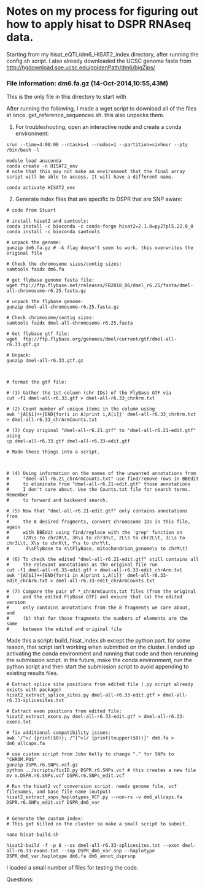 # Notes on my process for figuring out how to apply hisat to DSPR RNAseq data.

Starting from my hisat_eQTL/dm6_HISAT2_index directory, after running the config.sh script.
I also already downloaded the UCSC genome fasta from http://hgdownload.soe.ucsc.edu/goldenPath/dm6/bigZips/
### File information: dm6.fa.gz (14-Oct-2014,10:55,43M)
This is the only file in this directory to start with

After running the following, I made a wget script to download all of the files at once.
get_reference_sequences.sh. this also unpacks them.

1. For troubleshooting, open an interactive node and create a conda environment:
```
srun --time=4:00:00 --ntasks=1 --nodes=1 --partition=sixhour --pty /bin/bash -l

module load anaconda
conda create -n HISAT2_env
# note that this may not make an environment that the final array script will be able to access. It will have a different name.

conda activate HISAT2_env
```

2. Generate index files that are specific to DSPR that are SNP aware:
```
# code from Stuart

# install hisat2 and samtools:
conda install -c bioconda -c conda-forge hisat2=2.1.0=py27pl5.22.0_0
conda install -c bioconda samtools

# unpack the genome:
gunzip dm6.fa.gz # -k flag doesn't seem to work. this overwrites the original file

# Check the chromosome sizes/contig sizes:
samtools faidx dm6.fa

# get flybase genome fasta file:
wget ftp://ftp.flybase.net/releases/FB2018_06/dmel_r6.25/fasta/dmel-all-chromosome-r6.25.fasta.gz

# unpack the flybase genome:
gunzip dmel-all-chromosome-r6.25.fasta.gz

# Check chromosome/contig sizes:
samtools faidx dmel-all-chromosome-r6.25.fasta

# Get flybase gtf file:
wget  ftp://ftp.flybase.org/genomes/dmel/current/gtf/dmel-all-r6.33.gtf.gz

# Unpack:
gunzip dmel-all-r6.33.gtf.gz



# format the gtf file:

# (1) Gather the 1st column (chr IDs) of the FlyBase GTF via
cut -f1 dmel-all-r6.33.gtf > dmel-all-r6.33_chrArm.txt

# (2) Count number of unique items in the column using
awk '{A[$1]++}END{for(i in A)print i,A[i]}' dmel-all-r6.33_chrArm.txt > dmel-all-r6.33_chrArmCounts.txt

# (3) Copy original "dmel-all-r6.21.gtf" to "dmel-all-r6.21-edit.gtf" using
cp dmel-all-r6.33.gtf dmel-all-r6.33-edit.gtf

# Made these things into a script.



# (4) Using information on the names of the unwanted annotations from
#     "dmel-all-r6.21_chrArmCounts.txt" use find/remove rows in BBEdit
#     to eliminate from "dmel-all-r6.21-edit.gtf" those annotations
#     I don't care about. Use the Counts.txt file for search terms. Remember
#     to forward and backward search.

# (5) Now that "dmel-all-r6.21-edit.gtf" only contains annotations from
#     the 8 desired fragments, convert chromosome IDs in this file, again
#     with BBEdit using find/replace with the 'grep' function on
#     (2R\s to chr2R\t, 3R\s to chr3R\t, 2L\s to chr2L\t, 3L\s to chr3L\t, X\s to chrX\t, Y\s to chrY\t,
#      4\sFlyBase to 4\tFlyBase, mitochondrion_genome\s to chrM\t)

# (6) To check the edited "dmel-all-r6.21-edit.gtf" still contains all
#     the relevant annotations as the original file run
cut -f1 dmel-all-r6.33-edit.gtf > dmel-all-r6.33-edit_chrArm.txt
awk '{A[$1]++}END{for(i in A)print i,A[i]}' dmel-all-r6.33-edit_chrArm.txt > dmel-all-r6.33-edit_chrArmCounts.txt

# (7) Compare the pair of *_chrArmCounts.txt files (from the original
#     and the edited FlyBase GTF) and ensure that (a) the edited version
#     only contains annotations from the 8 fragments we care about, and
#     (b) that for those fragments the numbers of elements are the same
#     between the edited and original file

```
Made this a script: build_hisat_index.sh
except the python part. for some reason, that script isn't working when submitted on the cluster. I ended up activating the conda environment and running that code and then rerunning the submission script. in the future, make the conda environment, run the python script and then start the submission script to avoid appending to existing results files.
```
# Extract splice site positions from edited file (.py script already exists with package)
hisat2_extract_splice_sites.py dmel-all-r6.33-edit.gtf > dmel-all-r6.33-splicesites.txt

# Extract exon positions from edited file:
hisat2_extract_exons.py dmel-all-r6.33-edit.gtf > dmel-all-r6.33-exons.txt

# fix additional compatibility issues:
awk '/^>/ {print($0)}; /^[^>]/ {print(toupper($0))}' dm6.fa > dm6_allcaps.fa

# use custom script from John Kelly to change "." for SNPs to "CHROM.POS"
gunzip DSPR.r6.SNPs.vcf.gz
python ../scripts/fixID.py DSPR.r6.SNPs.vcf # this creates a new file
mv x.DSPR.r6.SNPs.vcf DSPR.r6.SNPs_edit.vcf

# Run the hisat2 vcf conversion script. needs genome file, vcf filenames, and base file name (output)
hisat2_extract_snps_haplotypes_VCF.py --non-rs -v dm6_allcaps.fa DSPR.r6.SNPs_edit.vcf DSPR_dm6_var


# Generate the custom index:
# This got killed on the cluster so make a small script to submit.

nano hisat-build.sh

hisat2-build -f -p 8 --ss dmel-all-r6.33-splicesites.txt --exon dmel-all-r6.33-exons.txt --snp DSPR_dm6_var.snp --haplotype DSPR_dm6_var.haplotype dm6.fa dm6_annot_dsprsnp

```
I loaded a small number of files for testing the code.

Questions:

